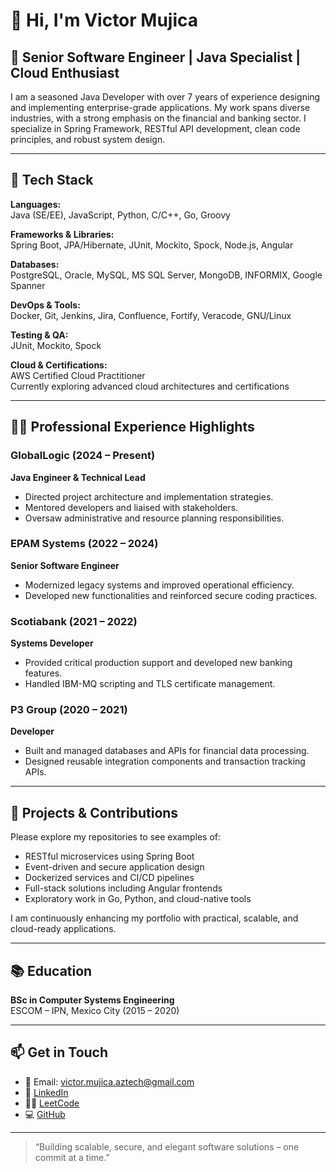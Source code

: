 # 👋 Hi, I'm Victor Mujica

## 💼 Senior Software Engineer | Java Specialist | Cloud Enthusiast

I am a seasoned Java Developer with over 7 years of experience designing and implementing enterprise-grade applications. My work spans diverse industries, with a strong emphasis on the financial and banking sector. I specialize in Spring Framework, RESTful API development, clean code principles, and robust system design.

---

## 🔧 Tech Stack

**Languages:**  
Java (SE/EE), JavaScript, Python, C/C++, Go, Groovy

**Frameworks & Libraries:**  
Spring Boot, JPA/Hibernate, JUnit, Mockito, Spock, Node.js, Angular

**Databases:**  
PostgreSQL, Oracle, MySQL, MS SQL Server, MongoDB, INFORMIX, Google Spanner

**DevOps & Tools:**  
Docker, Git, Jenkins, Jira, Confluence, Fortify, Veracode, GNU/Linux

**Testing & QA:**  
JUnit, Mockito, Spock

**Cloud & Certifications:**  
AWS Certified Cloud Practitioner  
Currently exploring advanced cloud architectures and certifications

---

## 👨‍💻 Professional Experience Highlights

### GlobalLogic (2024 – Present)  
**Java Engineer & Technical Lead**  
- Directed project architecture and implementation strategies.  
- Mentored developers and liaised with stakeholders.  
- Oversaw administrative and resource planning responsibilities.

### EPAM Systems (2022 – 2024)  
**Senior Software Engineer**  
- Modernized legacy systems and improved operational efficiency.  
- Developed new functionalities and reinforced secure coding practices.

### Scotiabank (2021 – 2022)  
**Systems Developer**  
- Provided critical production support and developed new banking features.  
- Handled IBM-MQ scripting and TLS certificate management.

### P3 Group (2020 – 2021)  
**Developer**  
- Built and managed databases and APIs for financial data processing.  
- Designed reusable integration components and transaction tracking APIs.

---

## 🚀 Projects & Contributions

Please explore my repositories to see examples of:
- RESTful microservices using Spring Boot
- Event-driven and secure application design
- Dockerized services and CI/CD pipelines
- Full-stack solutions including Angular frontends
- Exploratory work in Go, Python, and cloud-native tools

I am continuously enhancing my portfolio with practical, scalable, and cloud-ready applications.

---

## 📚 Education

**BSc in Computer Systems Engineering**  
ESCOM – IPN, Mexico City (2015 – 2020)

---

## 📫 Get in Touch

- 📧 Email: [victor.mujica.aztech@gmail.com](mailto:victor.mujica.aztech@gmail.com)  
- 🔗 [LinkedIn](https://www.linkedin.com/in/victor-edgar-mujica-marquez-49102a16a/)  
- 👨‍💻 [LeetCode](https://leetcode.com/vemmkof/)  
- 💻 [GitHub](https://github.com/vemmkof)

---

> “Building scalable, secure, and elegant software solutions – one commit at a time.”

